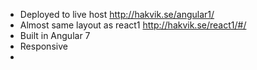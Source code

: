 - Deployed to live host http://hakvik.se/angular1/
- Almost same layout as react1 http://hakvik.se/react1/#/
- Built in Angular 7
- Responsive
-
